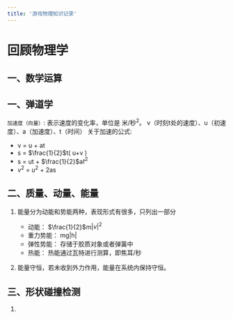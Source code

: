 ```yaml
---
title: '游戏物理知识记录'
---
```

# 回顾物理学

## 一、数学运算


## 一、弹道学
`加速度（向量）`: 表示速度的变化率，单位是 米/秒<sup>2</sup>。
v（时刻t处的速度）、u（初速度）、a（加速度）、t（时间）
关于加速的公式:
- v = u + at
- s = $\frac{1}{2}$t( u+v )
- s = ut +  $\frac{1}{2}$a$t^2$
- $v^2$ = $u^2$ + 2as

## 二、质量、动量、能量

1. 能量分为动能和势能两种，表现形式有很多，只列出一部分 
   - 动能： $\frac{1}{2}$m$|v|^2$
   - 重力势能： mg|h|
   - 弹性势能： 存储于胶质对象或者弹簧中
   - 热能： 热能通过瓦特进行测算，即焦耳/秒

2. 能量守恒，若未收到外力作用，能量在系统内保持守恒。


## 三、形状碰撞检测

1. 

